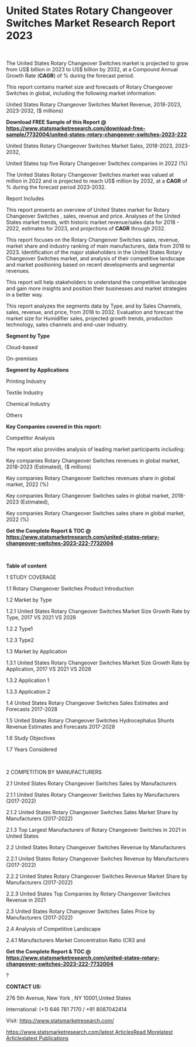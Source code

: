 <h1>United States Rotary Changeover Switches Market Research Report 2023</h1><br/><p>The United States Rotary Changeover Switches market is projected to grow from US$ billion in 2023 to US$ billion by 2032, at a Compound Annual Growth Rate (<strong>CAGR</strong>) of % during the forecast period.</p>
 
 
 
 <p>This report contains market size and forecasts of Rotary Changeover Switches in global, including the following market information:</p>
 
 
 
 <p>United States Rotary Changeover Switches Market Revenue, 2018-2023, 2023-2032, ($ millions)</p>
 
 
 
 <p><strong>Download FREE Sample of this Report @ <a href="https://www.statsmarketresearch.com/download-free-sample/7732004/united-states-rotary-changeover-switches-2023-222">https://www.statsmarketresearch.com/download-free-sample/7732004/united-states-rotary-changeover-switches-2023-222</a></strong></p>
 
 
 
 <p>United States Rotary Changeover Switches Market Sales, 2018-2023, 2023-2032,</p>
 
 
 
 <p>United States top five Rotary Changeover Switches companies in 2022 (%)</p>
 
 
 
 <p>The United States Rotary Changeover Switches market was valued at million in 2022 and is projected to reach US$ million by 2032, at a <strong>CAGR</strong> of % during the forecast period 2023-2032.</p>
 
 
 
 <p>Report Includes</p>
 
 
 
 <p>This report presents an overview of United States market for Rotary Changeover Switches , sales, revenue and price. Analyses of the United States market trends, with historic market revenue/sales data for 2018 - 2022, estimates for 2023, and projections of <strong>CAGR</strong> through 2032.</p>
 
 
 
 <p>This report focuses on the Rotary Changeover Switches sales, revenue, market share and industry ranking of main manufacturers, data from 2018 to 2023. Identification of the major stakeholders in the United States Rotary Changeover Switches market, and analysis of their competitive landscape and market positioning based on recent developments and segmental revenues.</p>
 
 
 
 <p>This report will help stakeholders to understand the competitive landscape and gain more insights and position their businesses and market strategies in a better way.</p>
 
 
 
 <p>This report analyzes the segments data by Type, and by Sales Channels, sales, revenue, and price, from 2018 to 2032. Evaluation and forecast the market size for Humidifier sales, projected growth trends, production technology, sales channels and end-user industry.</p>
 
 
 
 <p><strong>Segment by Type</strong></p>
 
 
 
 <p>Cloud-based</p>
 
 
 
 <p>On-premises</p>
 
 
 
 <p><strong>Segment <strong><strong>by Applications</strong></strong></strong></p>
 
 
 
 <p>Printing Industry</p>
 
 
 
 <p>Textile Industry</p>
 
 
 
 <p>Chemical Industry</p>
 
 
 
 <p>Others</p>
 
 
 
 <p><strong>Key Companies covered in this report:</strong></p>
 
 
 
 <p>Competitor Analysis</p>
 
 
 
 <p>The report also provides analysis of leading market participants including:</p>
 
 
 
 <p>Key companies Rotary Changeover Switches revenues in global market, 2018-2023 (Estimated), ($ millions)</p>
 
 
 
 <p>Key companies Rotary Changeover Switches revenues share in global market, 2022 (%)</p>
 
 
 
 <p>Key companies Rotary Changeover Switches sales in global market, 2018-2023 (Estimated),</p>
 
 
 
 <p>Key companies Rotary Changeover Switches sales share in global market, 2022 (%)</p>
 
 
 
 <div><b>Get the Complete Report & TOC @ <a href="https://www.statsmarketresearch.com/united-states-rotary-changeover-switches-2023-222-7732004">https://www.statsmarketresearch.com/united-states-rotary-changeover-switches-2023-222-7732004</a></b></div>
 
 
 
 <p><br />
 
 <b>Table of content</b></p>
 
 
 
 <p>1 STUDY COVERAGE<br />
 
 1.1 Rotary Changeover Switches Product Introduction<br />
 
 1.2 Market by Type<br />
 
 1.2.1 United States Rotary Changeover Switches Market Size Growth Rate by Type, 2017 VS 2021 VS 2028<br />
 
 1.2.2 Type1<br />
 
 1.2.3 Type2<br />
 
 1.3 Market by Application<br />
 
 1.3.1 United States Rotary Changeover Switches Market Size Growth Rate by Application, 2017 VS 2021 VS 2028<br />
 
 1.3.2 Application 1<br />
 
 1.3.3 Application 2<br />
 
 1.4 United States Rotary Changeover Switches Sales Estimates and Forecasts 2017-2028<br />
 
 1.5 United States Rotary Changeover Switches Hydrocephalus Shunts Revenue Estimates and Forecasts 2017-2028<br />
 
 1.6 Study Objectives<br />
 
 1.7 Years Considered<br />
 
 <br />
 
 2 COMPETITION BY MANUFACTURERS<br />
 
 2.1 United States Rotary Changeover Switches Sales by Manufacturers<br />
 
 2.1.1 United States Rotary Changeover Switches Sales by Manufacturers (2017-2022)<br />
 
 2.1.2 United States Rotary Changeover Switches Sales Market Share by Manufacturers (2017-2022)<br />
 
 2.1.3 Top Largest Manufacturers of Rotary Changeover Switches in 2021 in United States<br />
 
 2.2 United States Rotary Changeover Switches Revenue by Manufacturers<br />
 
 2.2.1 United States Rotary Changeover Switches Revenue by Manufacturers (2017-2022)<br />
 
 2.2.2 United States Rotary Changeover Switches Revenue Market Share by Manufacturers (2017-2022)<br />
 
 2.2.3 United States Top Companies by Rotary Changeover Switches Revenue in 2021<br />
 
 2.3 United States Rotary Changeover Switches Sales Price by Manufacturers (2017-2022)<br />
 
 2.4 Analysis of Competitive Landscape<br />
 
 2.4.1 Manufacturers Market Concentration Ratio (CR3 and</p>
 
 
 
 <div><b>Get the Complete Report & TOC @ <a href="https://www.statsmarketresearch.com/united-states-rotary-changeover-switches-2023-222-7732004">https://www.statsmarketresearch.com/united-states-rotary-changeover-switches-2023-222-7732004</a></b></div>
 
 
 
 <p>? </p>
 
 
 
 <p><b>CONTACT US:</b><br />
 
 276 5th Avenue, New York , NY 10001,United States<br />
 
 International: (+1) 646 781 7170 / +91 8087042414<br />
 
 Visit: <a href="https://www.statsmarketresearch.com/">https://www.statsmarketresearch.com/</a><br />
 
 <a href="https://gyeongbokgung.com">https://www.statsmarketresearch.com/</a><a href="https://hallyeomaritime.com">latest Articles</a><a href="https://jingwansa.com">Read More</a><a href="https://nguoiviet.jp/">latest Articles</a><a href="https://www.intelmarketresearch.com/">latest Publications</a></p>